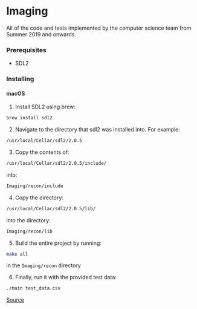 # Imaging

All of the code and tests implemented by the computer science team from Summer
2019 and onwards.


### Prerequisites

* SDL2


### Installing

#### macOS

1. Install SDL2 using brew:
```Bash
brew install sdl2
```

2. Navigate to the directory that sdl2 was installed into. For example:
```Bash
/usr/local/Cellar/sdl2/2.0.5
```

3. Copy the contents of:
```Bash
/usr/local/Cellar/sdl2/2.0.5/include/
```
into:
```Bash
Imaging/recon/include
```

4. Copy the directory:
```Bash
/usr/local/Cellar/sdl2/2.0.5/lib/
```
into the directory:
```Bash
Imaging/recon/lib
```

5. Build the entire project by running:
```Bash
make all
```
in the `Imaging/recon` directory

6. Finally, run it with the provided test data:
```Bash
./main test_data.csv
```

[Source](https://medium.com/@edkins.sarah/set-up-sdl2-on-your-mac-without-xcode-6b0c33b723f7)

